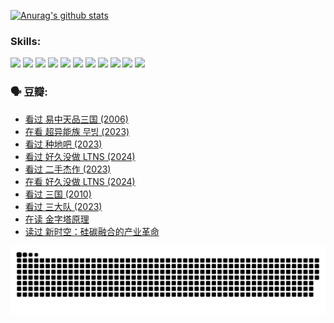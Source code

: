 
[![Anurag's github stats](https://github-readme-stats.vercel.app/api?username=w940853815)](https://github.com/anuraghazra/github-readme-stats)

### Skills:

<code><img height="32" src="https://cdn.jsdelivr.net/npm/simple-icons@v5/icons/python.svg"></code>
<code><img height="32" src="https://cdn.jsdelivr.net/npm/simple-icons@v5/icons/javascript.svg"></code>
<code><img height="32" src="https://cdn.jsdelivr.net/npm/simple-icons@v5/icons/django.svg"></code>
<code><img height="32" src="https://cdn.jsdelivr.net/npm/simple-icons@v5/icons/flask.svg"></code>
<code><img height="32" src="https://cdn.jsdelivr.net/npm/simple-icons@v5/icons/vuetify.svg"></code>
<code><img height="32" src="https://cdn.jsdelivr.net/npm/simple-icons@v5/icons/git.svg"></code>
<code><img height="32" src="https://cdn.jsdelivr.net/npm/simple-icons@v5/icons/docker.svg"></code>
<code><img height="32" src="https://cdn.jsdelivr.net/npm/simple-icons@v5/icons/postgresql.svg"></code>
<code><img height="32" src="https://cdn.jsdelivr.net/npm/simple-icons@v5/icons/elasticsearch.svg"></code>
<code><img height="32" src="https://cdn.jsdelivr.net/npm/simple-icons@v5/icons/macos.svg"></code>
<code><img height="32" src="https://cdn.jsdelivr.net/npm/simple-icons@v5/icons/linux.svg"></code>

### 🗣 豆瓣:

<!-- DOUBAN-ACTIVITIES:START -->
- [看过 易中天品三国‎ (2006)](https://www.douban.com/people/136069238/status/4529910812/?_i=08777224)
- [在看 超异能族 무빙‎ (2023)](https://www.douban.com/people/136069238/status/4527291077/?_i=08777224)
- [看过 种地吧‎ (2023)](https://www.douban.com/people/136069238/status/4527289637/?_i=08777224)
- [看过 好久没做 LTNS‎ (2024)](https://www.douban.com/people/136069238/status/4527289515/?_i=08777224)
- [看过 二手杰作‎ (2023)](https://www.douban.com/people/136069238/status/4522502716/?_i=08777224)
- [在看 好久没做 LTNS‎ (2024)](https://www.douban.com/people/136069238/status/4521969883/?_i=08777224)
- [看过 三国‎ (2010)](https://www.douban.com/people/136069238/status/4521634661/?_i=08777224)
- [看过 三大队‎ (2023)](https://www.douban.com/people/136069238/status/4510323325/?_i=08777224)
- [在读 金字塔原理](https://www.douban.com/people/136069238/status/4507497587/?_i=08777224)
- [读过 新时空：硅碳融合的产业革命](https://www.douban.com/people/136069238/status/4506659177/?_i=08777224)
<!-- DOUBAN-ACTIVITIES:END -->


![Snake animation](https://raw.githubusercontent.com/w940853815/w940853815/output/github-contribution-grid-snake.svg)

<!--
**w940853815/w940853815** is a ✨ _special_ ✨ repository because its `README.md` (this file) appears on your GitHub profile.

Here are some ideas to get you started:

- 🔭 I’m currently working on ...
- 🌱 I’m currently learning ...
- 👯 I’m looking to collaborate on ...
- 🤔 I’m looking for help with ...
- 💬 Ask me about ...
- 📫 How to reach me: ...
- 😄 Pronouns: ...
- ⚡ Fun fact: ...
-->
